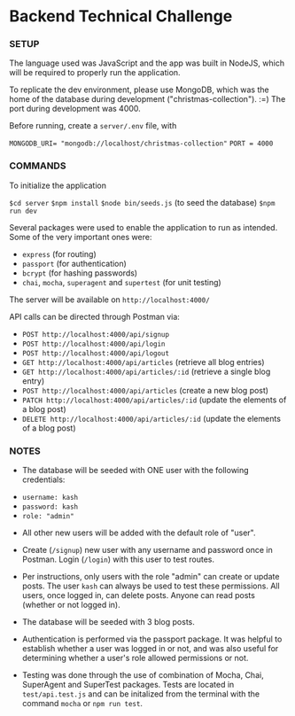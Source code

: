 # Backend Technical Challenge

### SETUP

The language used was JavaScript and the app was built in NodeJS, which will be required to properly run the application.

To replicate the dev environment, please use MongoDB, which was the home of the database during development ("christmas-collection"). :=) The port during development was 4000.

Before running, create a `server/.env` file, with

`MONGODB_URI= "mongodb://localhost/christmas-collection"`
`PORT = 4000`

### COMMANDS

To initialize the application

`$cd server`
`$npm install`
`$node bin/seeds.js` (to seed the database)
`$npm run dev`

Several packages were used to enable the application to run as intended. Some of the very important ones were:

- `express` (for routing)
- `passport` (for authentication)
- `bcrypt` (for hashing passwords)
- `chai`, `mocha`, `superagent` and `supertest` (for unit testing)

The server will be available on `http://localhost:4000/`

API calls can be directed through Postman via:

- `POST http://localhost:4000/api/signup`
- `POST http://localhost:4000/api/login`
- `POST http://localhost:4000/api/logout`
- `GET http://localhost:4000/api/articles` (retrieve all blog entries)
- `GET http://localhost:4000/api/articles/:id` (retrieve a single blog entry)
- `POST http://localhost:4000/api/articles` (create a new blog post)
- `PATCH http://localhost:4000/api/articles/:id` (update the elements of a blog post)
- `DELETE http://localhost:4000/api/articles/:id` (update the elements of a blog post)

### NOTES

- The database will be seeded with ONE user with the following credentials:

* `username: kash`
* `password: kash`
* `role: "admin"`

- All other new users will be added with the default role of "user".

- Create (`/signup`) new user with any username and password once in Postman. Login (`/login`) with this user to test routes.

- Per instructions, only users with the role "admin" can create or update posts. The user `kash` can always be used to test these permissions. All users, once logged in, can delete posts. Anyone can read posts (whether or not logged in).

- The database will be seeded with 3 blog posts.

- Authentication is performed via the passport package. It was helpful to establish whether a user was logged in or not, and was also useful for determining whether a user's role allowed permissions or not.

- Testing was done through the use of combination of Mocha, Chai, SuperAgent and SuperTest packages. Tests are located in `test/api.test.js` and can be initalized from the terminal with the command `mocha` or `npm run test`.
